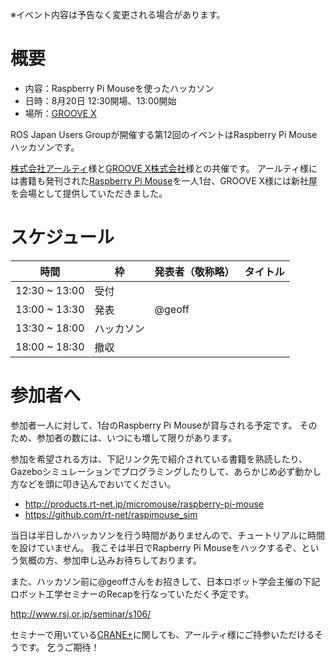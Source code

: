 ※イベント内容は予告なく変更される場合があります。

# 概要

- 内容：Raspberry Pi Mouseを使ったハッカソン
- 日時：8月20日 12:30開場、13:00開始
- 場所：[GROOVE X](http://www.groove-x.com)

ROS Japan Users Groupが開催する第12回のイベントはRaspberry Pi Mouseハッカソンです。

[株式会社アールティ](http://www.rt-net.jp)様と[GROOVE X株式会社](http://www.groove-x.com)様との共催です。
アールティ様には書籍も発刊された[Raspberry Pi Mouse](http://products.rt-net.jp/micromouse/raspberry-pi-mouse)を一人1台、GROOVE X様には新社屋を会場として提供していただきました。

# スケジュール

時間 | 枠 | 発表者（敬称略） | タイトル
-----|----|------------------|----------
12:30 ~ 13:00 | 受付 | | |
13:00 ~ 13:30 | 発表 | @geoff | |
13:30 ~ 18:00 | ハッカソン | | |
18:00 ~ 18:30 | 撤収 | | |

# 参加者へ

参加者一人に対して、1台のRaspberry Pi Mouseが貸与される予定です。
そのため、参加者の数には、いつにも増して限りがあります。

参加を希望される方は、下記リンク先で紹介されている書籍を熟読したり、Gazeboシミュレーションでプログラミングしたりして、あらかじめ必ず動かし方などを頭に叩き込んでおいてください。

- http://products.rt-net.jp/micromouse/raspberry-pi-mouse
- https://github.com/rt-net/raspimouse_sim

当日は半日しかハッカソンを行う時間がありませんので、チュートリアルに時間を設けていません。
我こそは半日でRapberry Pi Mouseをハックするぞ、という気概の方、参加申し込みお待ちしております。

また、ハッカソン前に@geoffさんをお招きして、日本ロボット学会主催の下記ロボット工学セミナーのRecapを行なっていただく予定です。

http://www.rsj.or.jp/seminar/s106/

セミナーで用いている[CRANE+](http://www.rt-shop.jp/index.php?main_page=product_info&products_id=2441)に関しても、アールティ様にご持参いただけるそうです。
乞うご期待！
